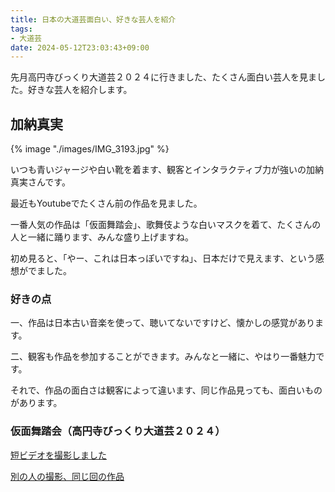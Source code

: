 ```yaml
---
title: 日本の大道芸面白い、好きな芸人を紹介
tags:
- 大道芸
date: 2024-05-12T23:03:43+09:00
---
```


先月高円寺びっくり大道芸２０２４に行きました、たくさん面白い芸人を見ました。好きな芸人を紹介します。

## 加納真実

{% image "./images/IMG_3193.jpg" %}

いつも青いジャージや白い靴を着ます、観客とインタラクティブ力が強いの加納真実さんです。

最近もYoutubeでたくさん前の作品を見ました。

一番人気の作品は「仮面舞踏会」、歌舞伎ような白いマスクを着て、たくさんの人と一緒に踊ります、みんな盛り上げますね。

初め見ると、「やー、これは日本っぽいですね」、日本だけで見えます、という感想がでました。

### 好きの点

一、作品は日本古い音楽を使って、聴いてないですけど、懐かしの感覚があります。

二、観客も作品を参加することができます。みんなと一緒に、やはり一番魅力です。

それで、作品の面白さは観客によって違います、同じ作品見っても、面白いものがあります。

### 仮面舞踏会（高円寺びっくり大道芸２０２４）

[短ビデオを撮影しました](https://www.youtube.com/shorts/axBqJwGMOJ8)

[別の人の撮影、同じ回の作品](https://www.youtube.com/watch?v=9Wx7-ljzbbQ)
